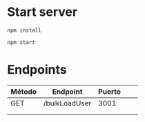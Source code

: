# Start server
```npm install```

```npm start```

# Endpoints
| Método | Endpoint      | Puerto |   |   |
|--------|---------------|--------|---|---|
| GET    | /bulkLoadUser | 3001   |   |   |
|        |               |        |   |   |
|        |               |        |   |   |